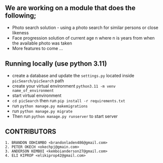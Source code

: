 ## We are working on a module that does the following;
- Photo search solution - using a photo search for similar persons or close likeness
- Face progression solution of current age n where n is years from when the available photo was taken
- More features to come  ...

## Running locally (use python 3.11)
- create a database and update the `settings.py` located inside `picSearch/picSearch` path
- create your virtual environment  `python3.11 -m venv name_of_environment`
- start virtual environment
- `cd picSearch` then run `pip install -r requirements.txt`
- run `python manage.py makemigrations`
- run `python manage.py migrate`
- Then run `python manage.py runserver` to start server

## CONTRIBUTORS

	1. BRANDON ODHIAMBO <brandonladen486@gmail.com>
	2. PETER OKECH <okechpj@gmain.com>
	3. ANDERSON KEMBOI <kemboianderson27@gmail.com>
	4. ELI KIPROP <elikiprop42@gmail.com>

